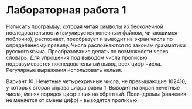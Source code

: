 # Лабораторная работа 1

Написать программу, которая читая символы из бесконечной последовательности (эмулируется конечным файлом, читающимся поблочно), распознает, преобразует и выводит на экран числа по определенному правилу. Числа распознаются по законам грамматики русского языка. Преобразование делать по возможности через словарь. Для упрощения под выводом числа прописью подразумевается последовательный вывод всех цифр числа. Регулярные выражения использовать нельзя.

Вариант 10.
Нечетные четырехричные числа, не превышающие 102410, у которых вторая справа цифра равна 1. Выводит на экран нечетные числа, меняя порядок цифр в них на обратный. Полиндромы (значения не меняется от смены цифр) - выводятся прописью.
